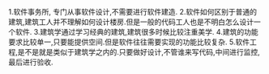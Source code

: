 1.软件事务所, 专门从事软件设计,不需要进行软件建造.
2.软件如何区别于普通的建筑,建筑工人并不理解如何设计楼房.但是一般的代码工人也是不明白怎么设计一个软件.
3.建筑学通过学习经典的建筑,建筑很多时候比较注重美学.
4.建筑的功能要求比较单一,只要能提供空间.但是软件往往需要实现的功能比较复杂.
5.软件工程,是不是就是类似于建筑学之内的.只要做好设计,不管谁来写代码,中间进行监控,最后进行验收.
